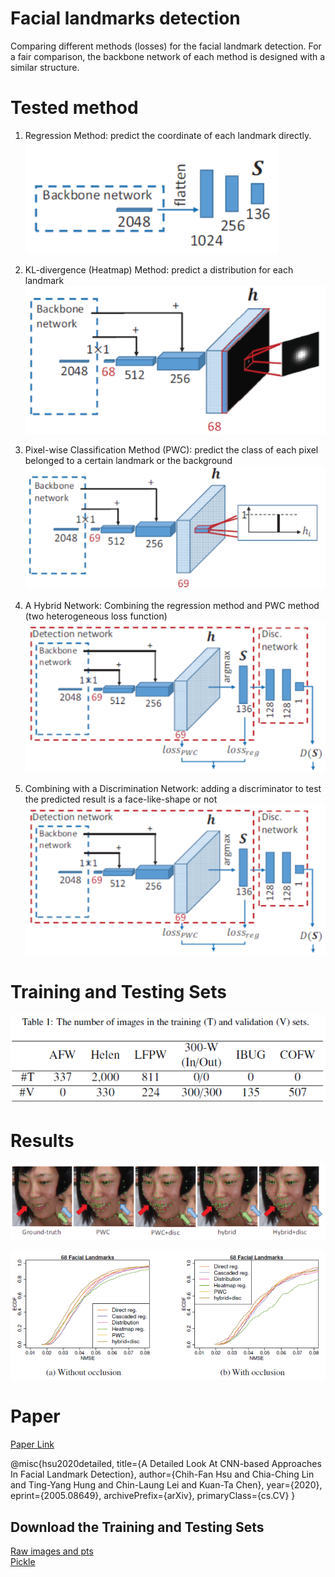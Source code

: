 # Facial landmarks detection

Comparing different methods (losses) for the facial landmark detection. For a fair comparison, the backbone network of each method is designed with a similar structure.

# Tested method

1. Regression Method: predict the coordinate of each landmark directly.<br />
![Regression Method](https://github.com/chihfanhsu/fl_detection/blob/master/figs/regression.PNG?raw=true)
2. KL-divergence (Heatmap) Method: predict a distribution for each landmark<br />
![Heatmap Method](https://github.com/chihfanhsu/fl_detection/blob/master/figs/heatmap.PNG?raw=true)
2. Pixel-wise Classification Method (PWC): predict the class of each pixel belonged to a certain landmark or the background<br />
![PWC Method](https://github.com/chihfanhsu/fl_detection/blob/master/figs/pwc.PNG?raw=true)

3. A Hybrid Network: Combining the regression method and PWC method (two heterogeneous loss function)<br />
![PWC+disc Method](https://github.com/chihfanhsu/fl_detection/blob/master/figs/pwc%2Bdisc.PNG?raw=true)

4. Combining with a Discrimination Network: adding a discriminator to test the predicted result is a face-like-shape or not<br />
![PWC+disc Method](https://github.com/chihfanhsu/fl_detection/blob/master/figs/pwc%2Bdisc.PNG?raw=true)

# Training and Testing Sets
![Training&Testing Sets](https://github.com/chihfanhsu/fl_detection/blob/master/figs/testing%20set.PNG?raw=true)

# Results
![Qualitative](https://github.com/chihfanhsu/fl_detection/blob/master/figs/comparing.PNG?raw=true)

![Quantative](https://github.com/chihfanhsu/fl_detection/blob/master/figs/result.PNG?raw=true)


# Paper

[Paper Link](https://arxiv.org/abs/2005.08649)

@misc{hsu2020detailed,
      title={A Detailed Look At CNN-based Approaches In Facial Landmark Detection}, 
      author={Chih-Fan Hsu and Chia-Ching Lin and Ting-Yang Hung and Chin-Laung Lei and Kuan-Ta Chen},
      year={2020},
      eprint={2005.08649},
      archivePrefix={arXiv},
      primaryClass={cs.CV}
}

## Download the Training and Testing Sets
[Raw images and pts](https://drive.google.com/file/d/1bCcnXII2Dc2dGstt8w_x3fE7SrwCWfVu/view?usp=sharing)<br/>
[Pickle](https://drive.google.com/file/d/1MkmGLtS_5g_LykovbRQg_JnnbZo6VAOS/view?usp=sharing)